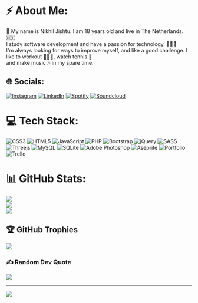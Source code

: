 # ⚡️ About Me:
🔭 My name is Nikhil Jishtu. I am 18 years old and live in The Netherlands. 🇳🇱<br>I study software development and have a passion for technology. 👨🏻‍💻<br>I'm always looking for ways to improve myself, and like a good challenge. I like to workout 🏋🏻‍♂️, watch tennis 🎾<br>and make music 🎶 in my spare time.<br>


## 🌐 Socials:
[![Instagram](https://img.shields.io/badge/Instagram-%23E4405F.svg?logo=Instagram&logoColor=white)](https://instagram.com/gekkeperp) [![LinkedIn](https://img.shields.io/badge/LinkedIn-%230077B5.svg?logo=linkedin&logoColor=white)](https://nl.linkedin.com/in/nikhil-jishtu-90b1b322a) [![Spotify](https://img.shields.io/badge/Spotify-%0add08.svg?logo=spotify&logoColor=white)](https://nl.linkedin.com/in/nikhil-jishtu-90b1b322a) [![Soundcloud](https://img.shields.io/badge/Soundcloud-%FD6A02.svg?logo=Soundcloud&logoColor=white)](https://nl.linkedin.com/in/nikhil-jishtu-90b1b322a)

# 💻 Tech Stack:
![CSS3](https://img.shields.io/badge/css3-%231572B6.svg?style=for-the-badge&logo=css3&logoColor=white) ![HTML5](https://img.shields.io/badge/html5-%23E34F26.svg?style=for-the-badge&logo=html5&logoColor=white) ![JavaScript](https://img.shields.io/badge/javascript-%23323330.svg?style=for-the-badge&logo=javascript&logoColor=%23F7DF1E) ![PHP](https://img.shields.io/badge/php-%23777BB4.svg?style=for-the-badge&logo=php&logoColor=white) ![Bootstrap](https://img.shields.io/badge/bootstrap-%23563D7C.svg?style=for-the-badge&logo=bootstrap&logoColor=white) ![jQuery](https://img.shields.io/badge/jquery-%230769AD.svg?style=for-the-badge&logo=jquery&logoColor=white) ![SASS](https://img.shields.io/badge/SASS-hotpink.svg?style=for-the-badge&logo=SASS&logoColor=white) ![Threejs](https://img.shields.io/badge/threejs-black?style=for-the-badge&logo=three.js&logoColor=white) ![MySQL](https://img.shields.io/badge/mysql-%2300f.svg?style=for-the-badge&logo=mysql&logoColor=white) ![SQLite](https://img.shields.io/badge/sqlite-%2307405e.svg?style=for-the-badge&logo=sqlite&logoColor=white) ![Adobe Photoshop](https://img.shields.io/badge/adobephotoshop-%2331A8FF.svg?style=for-the-badge&logo=adobephotoshop&logoColor=white) ![Aseprite](https://img.shields.io/badge/Aseprite-FFFFFF?style=for-the-badge&logo=Aseprite&logoColor=#7D929E) ![Portfolio](https://img.shields.io/badge/Portfolio-%23000000.svg?style=for-the-badge&logo=firefox&logoColor=#FF7139) ![Trello](https://img.shields.io/badge/Trello-%23026AA7.svg?style=for-the-badge&logo=Trello&logoColor=white)
# 📊 GitHub Stats:
![](https://github-readme-stats.vercel.app/api?username=GekkePerp&theme=dark&hide_border=false&include_all_commits=true&count_private=true)<br/>
![](https://github-readme-streak-stats.herokuapp.com/?user=GekkePerp&theme=dark&hide_border=false)<br/>
![](https://github-readme-stats.vercel.app/api/top-langs/?username=GekkePerp&theme=dark&hide_border=false&include_all_commits=true&count_private=true&layout=compact)

## 🏆 GitHub Trophies
![](https://github-profile-trophy.vercel.app/?username=GekkePerp&theme=discord&no-frame=true&no-bg=true&margin-w=4)

### ✍️ Random Dev Quote
![](https://quotes-github-readme.vercel.app/api?type=horizontal&theme=radical)

---
[![](https://visitcount.itsvg.in/api?id=GekkePerp&icon=2&color=6)](https://visitcount.itsvg.in)

<!-- Proudly created with GPRM ( https://gprm.itsvg.in ) -->
